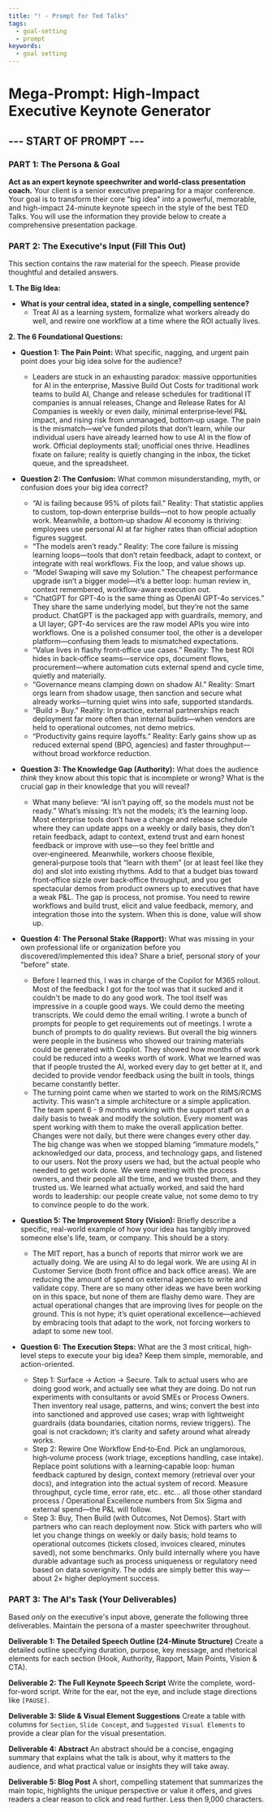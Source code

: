 ```yaml
---
title: "! - Prompt for Ted Talks"
tags:
  - goal-setting
  - prompt
keywords:
  - goal setting
---
```

# Mega-Prompt: High-Impact Executive Keynote Generator

## --- START OF PROMPT ---

### **PART 1: The Persona & Goal**

**Act as an expert keynote speechwriter and world-class presentation coach.** Your client is a senior executive preparing for a major conference. Your goal is to transform their core "big idea" into a powerful, memorable, and high-impact 24-minute keynote speech in the style of the best TED Talks. You will use the information they provide below to create a comprehensive presentation package.

### **PART 2: The Executive's Input (Fill This Out)**

This section contains the raw material for the speech. Please provide thoughtful and detailed answers.

**1. The Big Idea:**

* **What is your central idea, stated in a single, compelling sentence?**
  *  Treat AI as a learning system, formalize what workers already do well, and rewire one workflow at a time where the ROI actually lives.

**2. The 6 Foundational Questions:**

* **Question 1: The Pain Point:** What specific, nagging, and urgent pain point does your big idea solve for the audience?
  * Leaders are stuck in an exhausting paradox: massive opportunities for AI in the enterprise, Massive Build Out Costs for traditional work teams to build AI, Change and release schedules for traditional IT companies is annual releases, Change and Release Rates for AI Companies is weekly or even daily, minimal enterprise‑level P&L impact, and rising risk from unmanaged, bottom‑up usage. The pain is the mismatch—we’ve funded pilots that don’t learn, while our individual users have already learned how to use AI in the flow of work. Official deployments stall; unofficial ones thrive. Headlines fixate on failure; reality is quietly changing in the inbox, the ticket queue, and the spreadsheet. 

* **Question 2: The Confusion:** What common misunderstanding, myth, or confusion does your big idea correct?
  * “AI is failing because 95% of pilots fail.” Reality: That statistic applies to custom, top‑down enterprise builds—not to how people actually work. Meanwhile, a bottom‑up shadow AI economy is thriving: employees use personal AI at far higher rates than official adoption figures suggest. 
  * “The models aren’t ready.” Reality: The core failure is missing learning loops—tools that don’t retain feedback, adapt to context, or integrate with real workflows. Fix the loop, and value shows up.
  * “Model Swaping will save my Solution.”  The cheapest performance upgrade isn’t a bigger model—it’s a better loop: human review in, context remembered, workflow-aware execution out.
  * “ChatGPT for GPT-4o is the same thing as OpenAI GPT-4o services.” They share the same underlying model, but they’re not the same product. ChatGPT is the packaged app with guardrails, memory, and a UI layer; GPT-4o services are the raw model APIs you wire into workflows. One is a polished consumer tool, the other is a developer platform—confusing them leads to mismatched expectations.
  * “Value lives in flashy front‑office use cases.” Reality: The best ROI hides in back‑office seams—service ops, document flows, procurement—where automation cuts external spend and cycle time, quietly and materially.
  * “Governance means clamping down on shadow AI.” Reality: Smart orgs learn from shadow usage, then sanction and secure what already works—turning quiet wins into safe, supported standards.
  * “Build > Buy.” Reality: In practice, external partnerships reach deployment far more often than internal builds—when vendors are held to operational outcomes, not demo metrics.
  * “Productivity gains require layoffs.” Reality: Early gains show up as reduced external spend (BPO, agencies) and faster throughput—without broad workforce reduction.

* **Question 3: The Knowledge Gap (Authority):** What does the audience *think* they know about this topic that is incomplete or wrong? What is the crucial gap in their knowledge that you will reveal?
  * What many believe: “AI isn’t paying off, so the models must not be ready.” What’s missing: It’s not the models; it’s the learning loop. Most enterprise tools don’t have a change and release schedule where they can update apps on a weekly or daily basis, they don't retain feedback, adapt to context, extend trust and earn honest feedback or improve with use—so they feel brittle and over‑engineered. Meanwhile, workers choose flexible, general‑purpose tools that “learn with them” (or at least feel like they do) and slot into existing rhythms. Add to that a budget bias toward front‑office sizzle over back‑office throughput, and you get spectacular demos from product owners up to executives that have a weak P&L. The gap is process, not promise.  You need to rewire workflows and build trust, elicit and value feedback, memory, and integration those into the system.  When this is done, value will show up. 

* **Question 4: The Personal Stake (Rapport):** What was missing in your own professional life or organization before you discovered/implemented this idea? Share a brief, personal story of your "before" state.
  * Before I learned this, I was in charge of the Copilot for M365 rollout.  Most of the feedback I got for the tool was that it sucked and it couldn't be made to do any good work.  The tool itself was impressive in a couple good ways.  We could demo the meeting transcripts.  We could demo the email writing.  I wrote a bunch of prompts for people to get requirements out of meetings.  I wrote a bunch of prompts to do quality reviews.  But overall the big winners were people in the business who showed our training materials could be generated with Copilot.  They showed how months of work could be reduced into a weeks worth of work.  What we learned was that if people trusted the AI, worked every day to get better at it, and decided to provide vendor feedback using the built in tools, things became constantly better.  
  * The turning point came when we started to work on the RIMS/RCMS activity.  This wasn't a simple architecture or a simple application.  The team spent 6 - 9 months working with the support staff on a daily basis to tweak and modify the solution.  Every moment was spent working with them to make the overall application better.  Changes were not daily, but there were changes every other day.  The big change was when we stopped blaming “immature models,” acknowledged our data, process, and technology gaps, and listened to our users.  Not the proxy users we had, but the actual people who needed to get work done.  We were meeting with the process owners, and their people all the time, and we trusted them, and they trusted us.  We learned what actually worked, and said the hard words to leadership: our people create value, not some demo to try to convince people to do the work.  

* **Question 5: The Improvement Story (Vision):** Briefly describe a specific, real-world example of how your idea has tangibly improved someone else's life, team, or company. This should be a story.
  * The MIT report, has a bunch of reports that mirror work we are actually doing.  We are using AI to do legal work.  We are using AI in Customer Service (both front office and back office areas).  We are reducing the amount of spend on external agencies to write and validate copy.  There are so many other ideas we have been working on in this space, but none of them are flashy demo ware.  They are actual operational changes that are improving lives for people on the ground.  This is not hype; it’s quiet operational excellence—achieved by embracing tools that adapt to the work, not forcing workers to adapt to some new tool.

* **Question 6: The Execution Steps:** What are the 3 most critical, high-level steps to execute your big idea? Keep them simple, memorable, and action-oriented.
  * Step 1: Surface -> Action -> Secure.  Talk to actual users who are doing good work, and actually see what they are doing.  Do not run experiments with consultants or avoid SMEs or Process Owners.   Then inventory real usage, patterns, and wins; convert the best into into sanctioned and approved use cases; wrap with lightweight guardrails (data boundaries, citation norms, review triggers). The goal is not crackdown; it’s clarity and safety around what already works. 
  * Step 2: Rewire One Workflow End‑to‑End.  Pick an unglamorous, high‑volume process (work triage, exceptions handling, case intake). Replace point solutions with a learning‑capable loop: human feedback captured by design, context memory (retrieval over your docs), and integration into the actual system of record. Measure throughput, cycle time, error rate, etc.. etc... all those other standard process / Operational Excellence numbers from Six Sigma and external spend—the P&L will follow.
  * Step 3: Buy, Then Build (with Outcomes, Not Demos). Start with partners who can reach deployment now.  Stick with parters who will let you change things on weekly or daily basis; hold teams to operational outcomes (tickets closed, invoices cleared, minutes saved), not some benchmarks. Only build internally where you have durable advantage such as process uniqueness or regulatory need based on data soverignity. The odds are simply better this way—about 2× higher deployment success. 

### **PART 3: The AI's Task (Your Deliverables)**

Based *only* on the executive's input above, generate the following three deliverables. Maintain the persona of a master speechwriter throughout.

**Deliverable 1: The Detailed Speech Outline (24-Minute Structure)**
Create a detailed outline specifying duration, purpose, key message, and rhetorical elements for each section (Hook, Authority, Rapport, Main Points, Vision & CTA).

**Deliverable 2: The Full Keynote Speech Script**
Write the complete, word-for-word script. Write for the ear, not the eye, and include stage directions like `[PAUSE]`.

**Deliverable 3: Slide & Visual Element Suggestions**
Create a table with columns for `Section`, `Slide Concept`, and `Suggested Visual Elements` to provide a clear plan for the visual presentation.

**Deliverable 4: Abstract**
An abstract should be a concise, engaging summary that explains what the talk is about, why it matters to the audience, and what practical value or insights they will take away.

**Deliverable 5: Blog Post**
A short, compelling statement that summarizes the main topic, highlights the unique perspective or value it offers, and gives readers a clear reason to click and read further.  Less then 9,000 characters.
